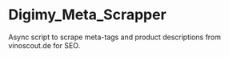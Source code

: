 # Digimy_Meta_Scrapper

Async script to scrape meta-tags and product descriptions from vinoscout.de for SEO.
